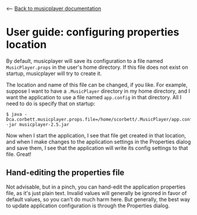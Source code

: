 <-- [Back to musicplayer documentation](../README.md)

# User guide: configuring properties location

By default, musicplayer will save its configuration to a file named `MusicPlayer.props` in the user's home directory.
If this file does not exist on startup, musicplayer will try to create it.

The location and name of this file can be changed, if you like. For example, suppose I want to have
a `.MusicPlayer` directory in my home directory, and I want the application to use a file named `app.config`
in that directory. All I need to do is specify that on startup:

```shell
$ java -Dca.corbett.musicplayer.props.file=/home/scorbett/.MusicPlayer/app.config -jar musicplayer-2.5.jar 
```

Now when I start the application, I see that file get created in that location, and when I make changes to the
application settings in the Properties dialog and save them, I see that the application will write its
config settings to that file. Great!

## Hand-editing the properties file

Not advisable, but in a pinch, you can hand-edit the application properties file, as it's just plain text.
Invalid values will generally be ignored in favor of default values, so you can't do much harm here.
But generally, the best way to update application configuration is through the Properties dialog.
